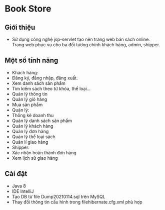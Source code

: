 # Book Store


## Giới thiệu
* Sử dụng công nghệ jsp-servlet tạo nên trang web bán sách online. Trang web phục vụ cho ba đối tượng chính khách hàng, admin, shipper.

## Một số tính năng
* Khách hàng:
* Đăng ký, đăng nhập, đăng xuất.
* Xem danh sách sản phẩm
* Tìm kiếm sách theo từ khóa, thể loại…
* Quản lý thông tin
* Quản lý giỏ hàng
* Mua sản phẩm
* Quản lý:
* Thống kê doanh thu 
* Quản lý danh sách sản phẩm
* Quản lý khách hàng
* Quản lý đơn hàng
* Quản lý thể loại sách
* Quản lí giao hàng
* Shipper:
* Xác nhận hoàn thành đơn hàng
* Xem lịch sử giao hàng

## Cài đặt 
* Java 8
* IDE IntelliJ
* Tạo DB từ file Dump20210114.sql trên MySQL
* Thay đổi thông tin cấu hình trong filehibernate.cfg.xml  phù hợp
